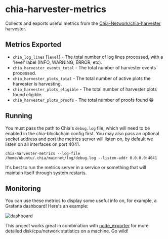 # chia-harvester-metrics

Collects and exports useful metrics from the [Chia-Network/chia-harvester](chia-blockchain) harvester.

## Metrics Exported

- `chia_log_lines` [`level`] - The total number of log lines processed, with a 'level' label (INFO, WARNING, ERROR, etc).
- `chia_harvester_events_total` - The total number of harvester events processed.
- `chia_harvester_plots_total` - The total number of active plots the harvester is harvesting.
- `chia_harvester_plots_eligible` - The total number of harvester plots found eligible.
- `chia_harvester_plots_proofs` - The total number of proofs found 😁

## Running

You must pass the path to Chia's `debug.log` file, which will need to be enabled in the chia-blockchain config first. You may also pass an optional socket address and port the metrics server will listen on, by default we listen on all interfaces on port 4041.

```
chia-harvester-metrics --log-file /home/ubuntu/.chia/mainnet/log/debug.log --listen-addr 0.0.0.0:4041
```

It's best to run the metrics server in a service or something that will maintain itself through system restarts.

## Monitoring

You can use these metrics to display some useful info on, for example, a Grafana dashboard! Here's an example:

![dashboard](https://media.discordapp.net/attachments/854064320404127776/862167579187609600/unknown.png?width=1100&height=660)

This project works great in combination with [node_exporter](https://github.com/prometheus/node_exporter) for more detailed disk/cpu/network statistics on a machine. Go wild!
